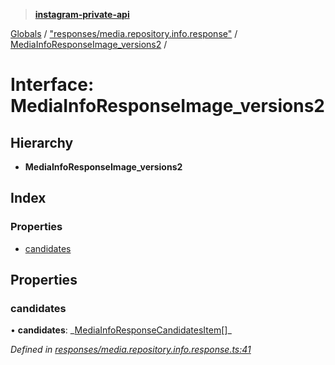 > **[instagram-private-api](../README.md)**

[Globals](../README.md) / ["responses/media.repository.info.response"](../modules/_responses_media_repository_info_response_.md) / [MediaInfoResponseImage_versions2](_responses_media_repository_info_response_.mediainforesponseimage_versions2.md) /

# Interface: MediaInfoResponseImage_versions2

## Hierarchy

- **MediaInfoResponseImage_versions2**

## Index

### Properties

- [candidates](_responses_media_repository_info_response_.mediainforesponseimage_versions2.md#candidates)

## Properties

### candidates

• **candidates**: _[MediaInfoResponseCandidatesItem](\_responses_media_repository_info_response_.mediainforesponsecandidatesitem.md)[]\_

_Defined in [responses/media.repository.info.response.ts:41](https://github.com/realinstadude/instagram-private-api/blob/4ae8fec/src/responses/media.repository.info.response.ts#L41)_
